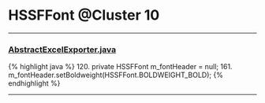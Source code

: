 # HSSFFont @Cluster 10

***

### [AbstractExcelExporter.java](https://searchcode.com/codesearch/view/102528302/)
{% highlight java %}
120. private HSSFFont m_fontHeader = null;
161.       m_fontHeader.setBoldweight(HSSFFont.BOLDWEIGHT_BOLD);
{% endhighlight %}

***

